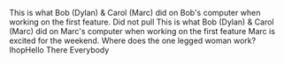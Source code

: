 This is what Bob (Dylan) & Carol (Marc) did on Bob's computer when working on the first feature. Did not pull 
This is what Bob (Dylan) & Carol (Marc) did on Marc's computer when working on the first feature
Marc is excited for the weekend.
Where does the one legged woman work? IhopHello There Everybody